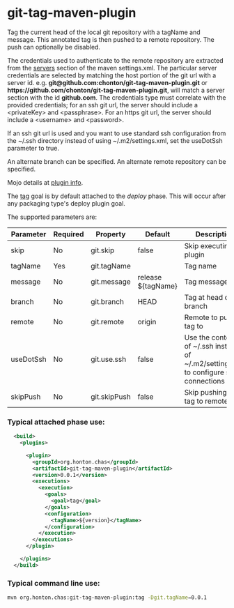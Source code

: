 # git-tag-maven-plugin

Tag the current head of the local git repository with a tagName and message.  This annotated tag is
then pushed to a remote repository.  The push can optionally be disabled.

The credentials used to authenticate to the remote repository are extracted from the
[servers](https://maven.apache.org/settings.html#Servers) section of the maven settings.xml.  The
particular server credentials are selected by matching the host portion of the git url with a server id.
e.g. **git&#64;github.com:chonton/git-tag-maven-plugin.git** or **https&#58;//github.com/chonton/git-tag-maven-plugin.git**,
will match a server section with the id **github.com**.  The credentials type must correlate with the
provided credentials; for an ssh git url, the server should include a &lt;privateKey> and &lt;passphrase>.
For an https git url, the server should include a &lt;username> and &lt;password>.

If an ssh git url is used and you want to use standard ssh configuration from the ~/.ssh directory
instead of using ~/.m2/settings.xml, set the useDotSsh parameter to true. 

An alternate branch can be specified. An alternate remote repository can be specified.

Mojo details at [plugin info](https://chonton.github.io/git-tag-maven-plugin/0.0.1/plugin-info.html).

The [tag](https://chonton.github.io/git-tag-maven-plugin/0.0.1/tag-mojo.html) goal is by default
attached to the *deploy* phase.  This will occur after any packaging type's deploy plugin goal.

The supported parameters are:

| Parameter | Required | Property | Default | Description |
|-----------|----------|----------|---------|-------------|
|skip       | No       |git.skip  |false    |Skip executing the plugin |
|tagName    | Yes      |git.tagName|         |Tag name     |
|message    | No       |git.message|release ${tagName}|Tag message|
|branch     | No       |git.branch|HEAD     |Tag at head of this branch|
|remote     | No       |git.remote|origin   |Remote to push tag to|
|useDotSsh  | No       |git.use.ssh|false   |Use the contents of ~/.ssh instead of ~/.m2/settings.xml to configure ssh connections|
|skipPush   | No       |git.skipPush|false  |Skip pushing the tag to remote|

### Typical attached phase use:

```xml
  <build>
    <plugins>

      <plugin>
        <groupId>org.honton.chas</groupId>
        <artifactId>git-tag-maven-plugin</artifactId>
        <version>0.0.1</version>
        <executions>
          <execution>
            <goals>
              <goal>tag</goal>
            </goals>
            <configuration>
              <tagName>${version}</tagName>
            </configuration>
          </execution>
        </executions>
      </plugin>

    </plugins>
  </build>
```

### Typical command line use:
```sh
mvn org.honton.chas:git-tag-maven-plugin:tag -Dgit.tagName=0.0.1
```
